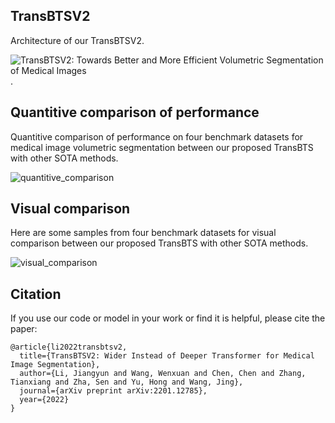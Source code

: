 
## TransBTSV2

Architecture of our TransBTSV2.

![TransBTSV2: Towards Better and More Efficient Volumetric Segmentation of Medical Images](https://github.com/Wenxuan-1119/TransBTS/blob/main/figures/architecture_TransBTSV2.png "architecture_TransBTSV2"). 

## Quantitive comparison of performance

Quantitive comparison of performance on four benchmark datasets for medical image volumetric segmentation between our proposed TransBTS with other SOTA methods.

![quantitive_comparison](https://github.com/Wenxuan-1119/TransBTS/blob/main/figures/quantitative_comparison_TransBTSV2.png "quantitive_comparison_TransBTSV2")

## Visual comparison

Here are some samples from four benchmark datasets for visual comparison between our proposed TransBTS with other SOTA methods.

![visual_comparison](https://github.com/Wenxuan-1119/TransBTS/blob/main/figures/qualitative_comparison_TransBTSV2.png "visual_comparison_TransBTSV2")

## Citation
If you use our code or model in your work or find it is helpful, please cite the paper:
```
@article{li2022transbtsv2,
  title={TransBTSV2: Wider Instead of Deeper Transformer for Medical Image Segmentation},
  author={Li, Jiangyun and Wang, Wenxuan and Chen, Chen and Zhang, Tianxiang and Zha, Sen and Yu, Hong and Wang, Jing},
  journal={arXiv preprint arXiv:2201.12785},
  year={2022}
}
```
